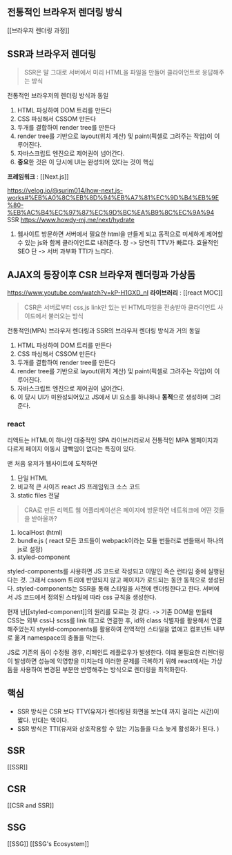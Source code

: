 ## 전통적인 브라우저 렌더링 방식
[[브라우저 렌더링 과정]]



## SSR과 브라우저 렌더링
> SSR은 말 그대로 서버에서 미리 HTML을 파일을 만들어 클라이언트로 응답해주는 방식 

전통적인 브라우저의 렌더링 방식과 동일 
1. HTML 파싱하여 DOM 트리를 만든다 
2. CSS 파싱해서 CSSOM 만든다
3. 두개를 결합하여 render tree를 만든다 
4. render tree를 기반으로 layout(위치 계산) 및 paint(픽셀로 그려주는 작업)이 이루어진다.
5. 자바스크립트 엔진으로 제어권이 넘어간다.
6. **중요**한 것은 이 당시에 UI는 완성되어 있다는 것이 핵심


**프레임워크** : [[Next.js]]

https://velog.io/@surim014/how-next.js-works#%EB%A0%8C%EB%8D%94%EB%A7%81%EC%9D%B4%EB%9E%80-%EB%AC%B4%EC%97%87%EC%9D%BC%EA%B9%8C%EC%9A%94
SSR https://www.howdy-mj.me/next/hydrate
1. 웹사이트 방문하면 서버에서 필요한 html을 만들게 되고 동적으로 미세하게 제어할 수 있는 js와 함께 클라이언트로 내려준다. 
장 -> 당연히 TTV가 빠르다. 효율적인 SEO
단 -> 서버 과부화 TTI가 느리다. 




## AJAX의 등장이후 CSR 브라우저 렌더링과 가상돔 
https://www.youtube.com/watch?v=kP-H1GXD_nI
**라이브러리** : [[react MOC]]

> CSR은 서버로부터 css,js link만 있는 빈 HTML파일을 전송받아 클라이언트 사이드에서 불러오는 방식

전통적인(MPA) 브라우저 렌더링과 SSR의  브라우저 렌더링 방식과 거의 동일 
1. HTML 파싱하여 DOM 트리를 만든다 
2. CSS 파싱해서 CSSOM 만든다
3. 두개를 결합하여 render tree를 만든다 
4. render tree를 기반으로 layout(위치 계산) 및 paint(픽셀로 그려주는 작업)이 이루어진다.
5. 자바스크립트 엔진으로 제어권이 넘어간다.
6. 이 당시 UI가 미완성되어있고 JS에서 UI 요소를 하나하나 **동적**으로 생성하며 그려준다. 

### react 
리액트는 HTML이 하나인 대중적인 SPA 라이브러리로서 전통적인 MPA 웹페이지과 다르게 페이지 이동시 깜빡임이 없다는 특징이 있다. 

맨 처음 유저가 웹사이트에 도착하면 
1. 단일 HTML 
2. 비교적 큰 사이즈 react JS 프레임워크 소스 코드 
3. static files 전달 

> CRA로 만든  리액트 웹 어플리케이션은 페이지에 방문하면 네트워크에 어떤 것들을 받아올까? 

1. localHost (html)
2. bundle.js ( react 모든 코드들이 webpack이라는 모듈 번들러로 번들돼서 하나의 js로 설정)
3. styled-component

styled-components를 사용하면 JS 코드로 작성되고 이말인 즉슨 런타임 중에 실행된다는 것. 그래서 cssom 트리에 반영되지 않고 페이지가 로드되는 동안 동적으로 생성된다. 
styled-components는 SSR을 통해 스타일을 사전에 렌더링한다고 한다. 서버에서 JS 코드에서 정의된 스타일에 따라 css 규칙을 생성한다. 

현재 난[[styled-component]]의 원리를 모르는 것 같다. 
-> 기존 DOM을 만들때 CSS는 외부 css나 scss를 link 태그로 연결한 후, id와 class 식별자를 활용해서 연결해주었는지 styeld-components를 활용하여 전역적인 스타일을 없애고 컴포넌트 내부로 옮겨 namespace의 충돌을 막는다.


JS로 기존의 돔이 수정될 경우, 리페인트 레플로우가 발생한다. 이떄 불필요한 리렌더링이 발생하면 성능에 악영향을 미치는데 이러한 문제를 극복하기 위해 react에서는 가상돔을 사용하여 변경된 부분만 반영해주는 방식으로 렌더링을 최적화한다. 



## 핵심 
- SSR 방식은 CSR 보다 TTV(유저가 렌더링된 화면을 보는데 까지 걸리는 시간)이 짧다. 반대는 역이다.
- SSR 방식은 TTI(유저와 상호작용할 수 있는 기능들을 다소 늦게 활성화가 된다. )



## SSR
[[SSR]]
## CSR
[[CSR and SSR]]


## SSG
[[SSG]]
[[SSG's Ecosystem]]